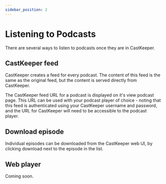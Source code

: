 ```yaml
---
sidebar_position: 2
---
```


# Listening to Podcasts

There are several ways to listen to podcasts once they are in CastKeeper.

## CastKeeper feed

CastKeeper creates a feed for every podcast. The content of this feed is the
same as the original feed, but the content is served directly from CastKeeper.

The CastKeeper feed URL for a podcast is displayed on it's view podcast page.
This URL can be used with your podcast player of choice - noting that this feed
is authenticated using your CastKeeper username and password, and the URL for
CastKeeper will need to be accessible to the podcast player.

## Download episode

Individual episodes can be downloaded from the CastKeeper web UI, by clicking
download next to the episode in the list.

## Web player

Coming soon.
